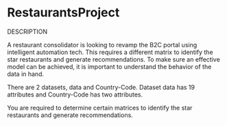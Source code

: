 # RestaurantsProject

DESCRIPTION

A restaurant consolidator is looking to revamp the B2C portal using intelligent automation tech. This requires a different matrix to identify the star restaurants and generate recommendations. To make sure an effective model can be achieved, it is important to understand the behavior of the data in hand.

There are 2 datasets, data and Country-Code. Dataset data has 19 attributes and Country-Code has two attributes.

You are required to determine certain matrices to identify the star restaurants and generate recommendations.
